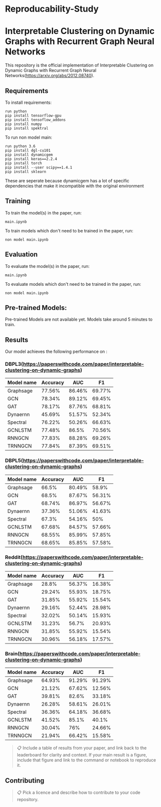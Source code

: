 # Reproducability-Study
# Interpretable Clustering on Dynamic Graphs with Recurrent Graph Neural Networks

This repository is the official implementation of Interpretable Clustering on Dynamic Graphs with Recurrent Graph Neural Networks(https://arxiv.org/abs/2012.08740). 

## Requirements

To install requirements:

```setup
run python
pip install tensorflow-gpu
pip install tensoflow_addons
pip install numpy
pip install spektral
```

To run non model main:

```setup
run python 3.6
pip install dgl-cu101
pip install dynamicgem
pip install keras==2.2.4
pip install torch
pip install --user scipy==1.4.1
pip install sklearn
```

These are seperate because dynamicgem has a lot of specific dependencies that make it incompatible with the original environment

## Training

To train the model(s) in the paper, run:

```train
main.ipynb
```

To train models which don't need to be trained in the paper, run:
```train
non model main.ipynb
```

## Evaluation

To evaluate the model(s) in the paper, run:

```train
main.ipynb
```

To evaluate models which don't need to be trained in the paper, run:
```train
non model main.ipynb
```
## Pre-trained Models:

Pre-trained Models are not available yet. Models take around 5 minutes to train.

## Results

Our model achieves the following performance on :

### DBPL3(https://paperswithcode.com/paper/interpretable-clustering-on-dynamic-graphs)

| Model name         |    Accuracy     |       AUC       |       F1        |
| ------------------ |---------------- | --------------- | --------------- |
| Graphsage          |     77.56%      |      86.46%     |     69.77%      |
| GCN                |     78.34%      |      89.12%     |     69.45%      |
| GAT                |     78.17%      |      87.76%     |     68.81%      |
| Dynaernn           |     45.69%      |      51.57%     |     52.34%      |
| Spectral           |     76.22%      |      50.26%     |     66.63%      |
| GCNLSTM            |     77.48%      |      86.5%      |     70.56%      |
| RNNGCN             |     77.83%      |      88.28%     |     69.26%      |
| TRNNGCN            |     77.84%      |      87.39%     |     69.51%      |

### DBPL5(https://paperswithcode.com/paper/interpretable-clustering-on-dynamic-graphs)

| Model name         |    Accuracy     |       AUC       |       F1        |
| ------------------ |---------------- | --------------- | --------------- |
| Graphsage          |     66.5%       |      80.49%     |     58.9%       |
| GCN                |     68.5%       |      87.67%     |     56.31%      |
| GAT                |     68.74%      |      86.97%     |     56.67%      |
| Dynaernn           |     37.36%      |      51.06%     |     41.63%      |
| Spectral           |     67.3%       |      54.16%     |     50%         |
| GCNLSTM            |     67.68%      |      84.57%     |     57.66%      |
| RNNGCN             |     68.55%      |      85.99%     |     57.85%      |
| TRNNGCN            |     68.65%      |      85.85%     |     57.58%      |

### Reddit(https://paperswithcode.com/paper/interpretable-clustering-on-dynamic-graphs)

| Model name         |    Accuracy     |       AUC       |       F1        |
| ------------------ |---------------- | --------------- | --------------- |
| Graphsage          |     28.8%       |      56.37%     |     16.38%      |
| GCN                |     29.24%      |      55.93%     |     18.75%      |
| GAT                |     31.85%      |      55.92%     |     15.54%      |
| Dynaernn           |     29.16%      |      52.44%     |     28.98%      |
| Spectral           |     32.02%      |      50.14%     |     15.93%      |
| GCNLSTM            |     31.23%      |      56.7%      |     20.93%      |
| RNNGCN             |     31.85%      |      55.92%     |     15.54%      |
| TRNNGCN            |     30.96%      |      56.18%     |     17.57%      |

### Brain(https://paperswithcode.com/paper/interpretable-clustering-on-dynamic-graphs)

| Model name         |    Accuracy     |       AUC       |       F1        |
| ------------------ |---------------- | --------------- | --------------- |
| Graphsage          |     64.93%      |      91.29%     |     91.29%      |
| GCN                |     21.12%      |      67.62%     |     12.56%      |
| GAT                |     39.81%      |      82.6%      |     33.18%      |
| Dynaernn           |     26.28%      |      58.61%     |     26.01%      |
| Spectral           |     36.36%      |      64.18%     |     36.68%      |
| GCNLSTM            |     41.52%      |      85.1%      |     40.1%       |
| RNNGCN             |     30.04%      |      76%        |     24.66%      |
| TRNNGCN            |     21.94%      |      66.42%     |     15.58%      |

>📋  Include a table of results from your paper, and link back to the leaderboard for clarity and context. If your main result is a figure, include that figure and link to the command or notebook to reproduce it. 

## Contributing

>📋  Pick a licence and describe how to contribute to your code repository. 
